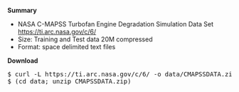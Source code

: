 **Summary**
* NASA C-MAPSS Turbofan Engine Degradation Simulation Data Set https://ti.arc.nasa.gov/c/6/ 
* Size: Training and Test data 20M compressed
* Format: space delimited text files


**Download**

<pre>
$ curl -L https://ti.arc.nasa.gov/c/6/ -o data/CMAPSSDATA.zip
$ (cd data; unzip CMAPSSDATA.zip)
</pre>

